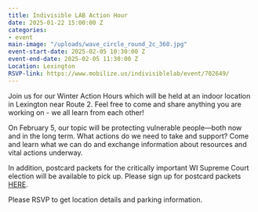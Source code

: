 ```yaml
---
title: Indivisible LAB Action Hour
date: 2025-01-22 15:00:00 Z
categories:
- event
main-image: "/uploads/wave_circle_round_2c_360.jpg"
event-start-date: 2025-02-05 10:30:00 Z
event-end-date: 2025-02-05 11:30:00 Z
Location: Lexington
RSVP-link: https://www.mobilize.us/indivisiblelab/event/702649/
---
```


Join us for our Winter Action Hours which will be held at an indoor location in Lexington near Route 2. Feel free to come and share anything you are working on - we all learn from each other!

On February 5, our topic will be protecting vulnerable people—both now and in the long term. What actions do we need to take and support? Come and learn what we can do and exchange information about resources and vital actions underway.

In addition, postcard packets for the critically important WI Supreme Court election will be available to pick up. Please sign up for postcard packets [HERE](https://docs.google.com/forms/d/e/1FAIpQLSfAMnETQQCEoIllwy80gj7HHfil7TP5-Io4koEv_C83jqjMzQ/viewform).

Please RSVP to get location details and parking information.